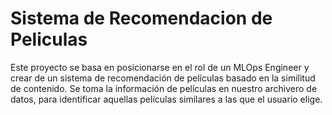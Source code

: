 # Sistema de Recomendacion de Peliculas

Este proyecto se basa en posicionarse en el rol de un MLOps Engineer y crear de un sistema de recomendación de películas basado en la similitud de contenido. Se toma la información de películas en nuestro archivero de datos, para identificar aquellas películas similares a las que el usuario elige. 

